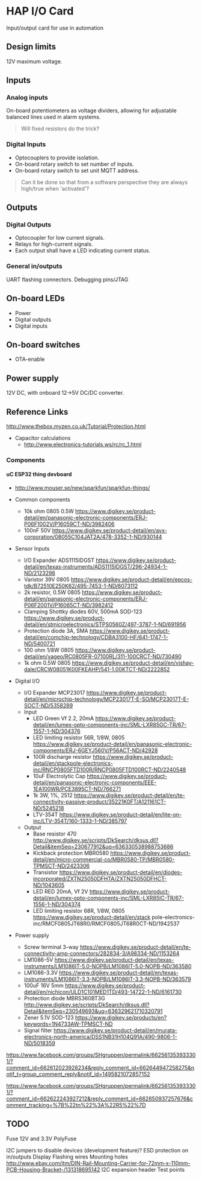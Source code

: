 # HAP I/O Card
Input/output card for use in automation

## Design limits
12V maximum voltage.

## Inputs

### Analog inputs

On-board potentiometers as voltage dividers, allowing for adjustable balanced lines used in alarm systems.
> Will fixed resistors do the trick?

### Digital Inputs

* Optocouplers to provide isolation.
* On-board rotary switch to set number of inputs.
* On-board rotary switch to set unit MQTT address.

> Can it be done so that from a software perspective they are always high/true when 'activated'?

## Outputs

### Digital Outputs

* Optocoupler for low current signals.
* Relays for high-current signals.
* Each output shall have a LED indicating current status.

### General in/outputs

UART flashing connectors.
Debugging pins/JTAG

## On-board LEDs
* Power
* Digital outputs
* Digital inputs

## On-board switches
* OTA-enable

## Power supply
12V DC, with onboard 12->5V DC/DC converter.

## Reference Links

http://www.thebox.myzen.co.uk/Tutorial/Protection.html


* Capacitor calculations
  * http://www.electronics-tutorials.ws/rc/rc_1.html

### Components

#### uC ESP32 thing devboard
  * http://www.mouser.se/new/sparkfun/sparkfun-things/

* Common components
  * 10k ohm 0805 0.5W https://www.digikey.se/product-detail/en/panasonic-electronic-components/ERJ-P06F1002V/P16059CT-ND/3982406
  * 100nF 50V https://www.digikey.se/product-detail/en/avx-corporation/08055C104JAT2A/478-3352-1-ND/930144



* Sensor Inputs
  * I/O Expander ADS1115IDGST https://www.digikey.se/product-detail/en/texas-instruments/ADS1115IDGST/296-24934-1-ND/2123298
  * Varistor 39V 0805 https://www.digikey.se/product-detail/en/epcos-tdk/B72510E250K62/495-7453-1-ND/6073112
  * 2k resistor, 0.5W 0805 https://www.digikey.se/product-detail/en/panasonic-electronic-components/ERJ-P06F2001V/P16065CT-ND/3982412
  * Clamping Shottky diodes 60V, 500mA SOD-123 https://www.digikey.se/product-detail/en/stmicroelectronics/STPS0560Z/497-3787-1-ND/691956
  * Protection diode 3A, SMA https://www.digikey.se/product-detail/en/comchip-technology/CDBA3100-HF/641-1747-1-ND/5400721
  * 100 ohm 1/8W 0805 https://www.digikey.se/product-detail/en/yageo/RC0805FR-07100RL/311-100CRCT-ND/730490
  * 1k ohm 0.5W 0805 https://www.digikey.se/product-detail/en/vishay-dale/CRCW08051K00FKEAHP/541-1.00KTCT-ND/2222852
  

* Digital I/O
  * I/O Expander MCP23017 https://www.digikey.se/product-detail/en/microchip-technology/MCP23017T-E-SO/MCP23017T-E-SOCT-ND/5358289
  * Input      
    * LED Green Vf 2.2, 20mA https://www.digikey.se/product-detail/en/lumex-opto-components-inc/SML-LXR85GC-TR/67-1557-1-ND/304376
    * LED limiting resistor 56R, 1/8W, 0805 https://www.digikey.se/product-detail/en/panasonic-electronic-components/ERJ-6GEYJ560V/P56ACT-ND/42928
    * 100R discharge resistor https://www.digikey.se/product-detail/en/stackpole-electronics-inc/RNCP0805FTD100R/RNCP0805FTD100RCT-ND/2240548
    * 10uF Electrolytic Cap https://www.digikey.se/product-detail/en/panasonic-electronic-components/EEE-1EA100WR/PCE3895CT-ND/766271
    * 1k 3W, 1%, 2512 https://www.digikey.se/product-detail/en/te-connectivity-passive-product/35221K0FT/A121161CT-ND/5245218
    * LTV-354T https://www.digikey.se/product-detail/en/lite-on-inc/LTV-354T/160-1333-1-ND/385797
  * Output
    * Base resistor 470 http://www.digikey.se/scripts/DkSearch/dksus.dll?Detail&itemSeq=230677912&uq=636330538988753686
    * Kickback protection MBR0580 https://www.digikey.se/product-detail/en/micro-commercial-co/MBR0580-TP/MBR0580-TPMSCT-ND/2423306
    * Transistor https://www.digikey.se/product-detail/en/diodes-incorporated/ZXTN25050DFHTA/ZXTN25050DFHCT-ND/1043605
    * LED RED 20mA, Vf 2V https://www.digikey.se/product-detail/en/lumex-opto-components-inc/SML-LXR85IC-TR/67-1556-1-ND/304374
    * LED limiting resistor 68R, 1/8W, 0805 https://www.digikey.se/product-detail/en/stack  pole-electronics-inc/RMCF0805JT68R0/RMCF0805JT68R0CT-ND/1942537

* Power supply
  * Screw terminal 3-way https://www.digikey.se/product-detail/en/te-connectivity-amp-connectors/282834-3/A98334-ND/1153264
  * LM1086-5V https://www.digikey.se/product-detail/en/texas-instruments/LM1086IT-5.0-NOPB/LM1086IT-5.0-NOPB-ND/363580
  * LM1086-3.3V https://www.digikey.se/product-detail/en/texas-instruments/LM1086IT-3.3-NOPB/LM1086IT-3.3-NOPB-ND/363579
  * 100uF 16V 5mm https://www.digikey.se/product-detail/en/nichicon/ULD1C101MED1TD/493-14722-1-ND/6161730
  * Protection diode MBRS360BT3G http://www.digikey.se/scripts/DkSearch/dksus.dll?Detail&itemSeq=230549693&uq=636329621710320791
  * Zener 5.1V SOD-123 https://www.digikey.se/products/en?keywords=1N4733AW-TPMSCT-ND
  * Signal filter https://www.digikey.se/product-detail/en/murata-electronics-north-america/DSS1NB31H104Q91A/490-9806-1-ND/5018359


https://www.facebook.com/groups/SHgruppen/permalink/662561353933301/?comment_id=662612023928234&reply_comment_id=662644947258275&notif_t=group_comment_reply&notif_id=1495821072857152

https://www.facebook.com/groups/SHgruppen/permalink/662561353933301/?comment_id=662622243927212&reply_comment_id=662650937257676&comment_tracking=%7B%22tn%22%3A%22R5%22%7D

## TODO
Fuse 12V and 3.3V PolyFuse

I2C jumpers to disable devices (development feature)?
ESD protection on in/outputs
Display
Flashing wires
Mounting holes http://www.ebay.com/itm/DIN-Rail-Mounting-Carrier-for-72mm-x-110mm-PCB-Housing-Bracket-/131318695142
I2C expansion header
Test points








